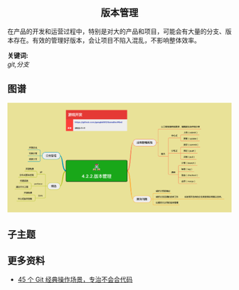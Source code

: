 <h2 align="center">版本管理</h2>
<p>
在产品的开发和运营过程中，特别是对大的产品和项目，可能会有大量的分支、版本存在。有效的管理好版本，会让项目不陷入混乱，不影响整体效率。
</p>

**关键词:**<br/> 
*git,分支*

## 图谱
![图片加载中...](../exports/4.2.2.版本管理.png?raw=true)

## 子主题

## 更多资料
* [45 个 Git 经典操作场景，专治不会合代码](https://zhuanlan.zhihu.com/p/485010145)